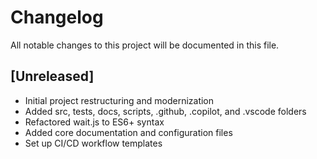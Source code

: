 # Changelog

All notable changes to this project will be documented in this file.

## [Unreleased]
- Initial project restructuring and modernization
- Added src, tests, docs, scripts, .github, .copilot, and .vscode folders
- Refactored wait.js to ES6+ syntax
- Added core documentation and configuration files
- Set up CI/CD workflow templates
